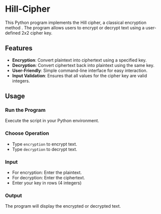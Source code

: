 # Hill-Cipher
This Python program implements the Hill cipher, a classical encryption method . The program allows users to encrypt or decrypt text using a user-defined 2x2 cipher key.

## Features
- **Encryption**: Convert plaintext into ciphertext using a specified key.
- **Decryption**: Convert ciphertext back into plaintext using the same key.
- **User-Friendly**: Simple command-line interface for easy interaction.
- **Input Validation**: Ensures that all values for the cipher key are valid integers.

## Usage
### Run the Program
Execute the script in your Python environment.

### Choose Operation
- Type `encryption` to encrypt text.
- Type `decryption` to decrypt text.

### Input
- For encryption: Enter the plaintext.
- For decryption: Enter the ciphertext.
- Enter your key in rows (4 integers)

### Output
The program will display the encrypted or decrypted text.
